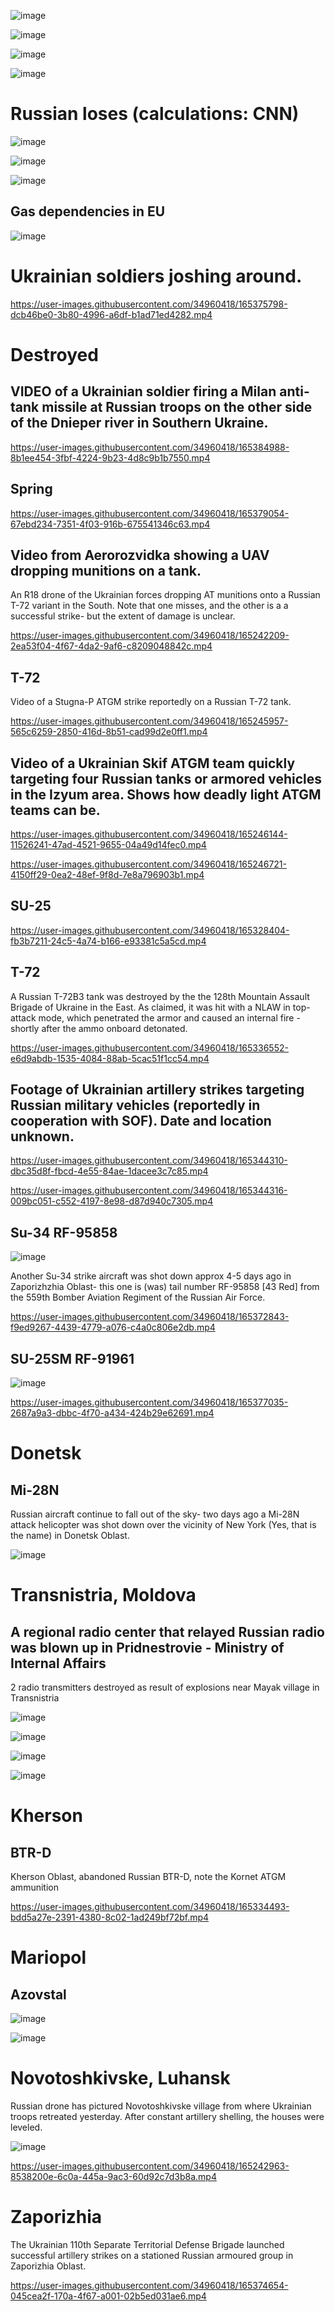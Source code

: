 ![image](https://user-images.githubusercontent.com/34960418/165245250-a04a1c4e-7aae-47c1-a14d-5c893c984c27.png)

![image](https://user-images.githubusercontent.com/34960418/165245568-e9d428a1-a458-4713-97a7-60bfce9fd2c8.png)

![image](https://user-images.githubusercontent.com/34960418/165245672-56fb8096-49b2-48a9-ab56-099edea91f81.png)

![image](https://user-images.githubusercontent.com/34960418/165330013-837abf1b-41fa-4fd8-aa0c-2dcc17e9925f.png)


# Russian loses (calculations: CNN)

![image](https://user-images.githubusercontent.com/34960418/165250057-a1eb104c-4012-4235-a74e-5e7ae5f6b4c2.png)

![image](https://user-images.githubusercontent.com/34960418/165370666-f9c0aa2f-a58b-4f4c-ba1a-d43d99a97082.png)

![image](https://user-images.githubusercontent.com/34960418/165378637-224aa5c3-513f-4b23-a8dc-054774dd28bc.png)


## Gas dependencies in EU

![image](https://user-images.githubusercontent.com/34960418/165384020-7f0d5f0e-dbe0-4674-884f-ec9668f49026.png)



# Ukrainian soldiers joshing around.

https://user-images.githubusercontent.com/34960418/165375798-dcb46be0-3b80-4996-a6df-b1ad71ed4282.mp4


# Destroyed

## VIDEO of a Ukrainian soldier firing a Milan anti-tank missile at Russian troops on the other side of the Dnieper river in Southern Ukraine.

https://user-images.githubusercontent.com/34960418/165384988-8b1ee454-3fbf-4224-9b23-4d8c9b1b7550.mp4


## Spring

https://user-images.githubusercontent.com/34960418/165379054-67ebd234-7351-4f03-916b-675541346c63.mp4


## Video from Aerorozvidka showing a UAV dropping munitions on a tank.

An R18 drone of the Ukrainian forces dropping AT munitions onto a Russian T-72 variant in the South. Note that one misses, and the other is a a successful strike- but the extent of damage is unclear.

https://user-images.githubusercontent.com/34960418/165242209-2ea53f04-4f67-4da2-9af6-c8209048842c.mp4


## T-72

Video of a Stugna-P ATGM strike reportedly on a Russian T-72 tank. 

https://user-images.githubusercontent.com/34960418/165245957-565c6259-2850-416d-8b51-cad99d2e0ff1.mp4


## Video of a Ukrainian Skif ATGM team quickly targeting four Russian tanks or armored vehicles in the Izyum area. Shows how deadly light ATGM teams can be.

https://user-images.githubusercontent.com/34960418/165246144-11526241-47ad-4521-9655-04a49d14fec0.mp4

https://user-images.githubusercontent.com/34960418/165246721-4150ff29-0ea2-48ef-9f8d-7e8a796903b1.mp4


## SU-25

https://user-images.githubusercontent.com/34960418/165328404-fb3b7211-24c5-4a74-b166-e93381c5a5cd.mp4


## T-72 

A Russian T-72B3 tank was destroyed by the the 128th Mountain Assault Brigade of Ukraine in the East. As claimed, it was hit with a NLAW in top-attack mode, which penetrated the armor and caused an internal fire - shortly after the ammo onboard detonated.

https://user-images.githubusercontent.com/34960418/165336552-e6d9abdb-1535-4084-88ab-5cac51f1cc54.mp4


## Footage of Ukrainian artillery strikes targeting Russian military vehicles (reportedly in cooperation with SOF). Date and location unknown.

https://user-images.githubusercontent.com/34960418/165344310-dbc35d8f-fbcd-4e55-84ae-1dacee3c7c85.mp4

https://user-images.githubusercontent.com/34960418/165344316-009bc051-c552-4197-8e98-d87d940c7305.mp4


## Su-34 RF-95858

![image](https://user-images.githubusercontent.com/34960418/165373843-56b2e269-fe2d-493f-860f-95d2476457b0.png)

Another Su-34 strike aircraft was shot down approx 4-5 days ago in Zaporizhzhia Oblast- this one is (was) tail number RF-95858 [43 Red] from the 559th Bomber Aviation Regiment of the Russian Air Force.

https://user-images.githubusercontent.com/34960418/165372843-f9ed9267-4439-4779-a076-c4a0c806e2db.mp4


## SU-25SM RF-91961

![image](https://user-images.githubusercontent.com/34960418/165376953-b1a434a4-4f4e-4ca9-bc05-02242bf5ecec.png)

https://user-images.githubusercontent.com/34960418/165377035-2687a9a3-dbbc-4f70-a434-424b29e62691.mp4





# Donetsk

## Mi-28N

Russian aircraft continue to fall out of the sky- two days ago a Mi-28N attack helicopter was shot down over the vicinity of New York (Yes, that is the name) in Donetsk Oblast.

![image](https://user-images.githubusercontent.com/34960418/165249554-cb6d57d6-3595-4b4e-be91-f0e729fb0f3f.png)


# Transnistria, Moldova

## A regional radio center that relayed Russian radio was blown up in Pridnestrovie - Ministry of Internal Affairs

2 radio transmitters destroyed as result of explosions near Mayak village in Transnistria

![image](https://user-images.githubusercontent.com/34960418/165241421-783e17a0-a520-4ad3-86b2-15d893c07f8a.png)

![image](https://user-images.githubusercontent.com/34960418/165241433-f91801f3-6012-4084-ab19-8ede8380c1cf.png)

![image](https://user-images.githubusercontent.com/34960418/165241450-eca71e4f-964e-49f9-ad65-d8a1845ef89f.png)

![image](https://user-images.githubusercontent.com/34960418/165241469-da417094-1143-4d2f-839d-727f85a5e282.png)


# Kherson

## BTR-D

Kherson Oblast, abandoned Russian BTR-D, note the Kornet ATGM ammunition

https://user-images.githubusercontent.com/34960418/165334493-bdd5a27e-2391-4380-8c02-1ad249bf72bf.mp4


# Mariopol

## Azovstal

![image](https://user-images.githubusercontent.com/34960418/165241534-fe6b9833-bb8c-4429-ad1e-23bac8ad5daa.png)

![image](https://user-images.githubusercontent.com/34960418/165241550-47d79cb6-73b5-4358-b39d-89b04f03a514.png)


# Novotoshkivske, Luhansk

Russian drone has pictured Novotoshkivske village from where Ukrainian troops retreated yesterday. After constant artillery shelling, the houses were leveled.

![image](https://user-images.githubusercontent.com/34960418/165243024-d5d73eb6-b86a-4fd3-b637-ee52a1768520.png)

https://user-images.githubusercontent.com/34960418/165242963-8538200e-6c0a-445a-9ac3-60d92c7d3b8a.mp4


# Zaporizhia

The Ukrainian 110th Separate Territorial Defense Brigade launched successful artillery strikes on a stationed Russian armoured group in Zaporizhia Oblast.

https://user-images.githubusercontent.com/34960418/165374654-045cea2f-170a-4f67-a001-02b5ed031ae6.mp4


